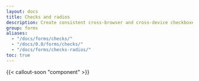 ```yaml
---
layout: docs
title: Checks and radios
description: Create consistent cross-browser and cross-device checkboxes and radios with our completely rewritten checks component.
group: forms
aliases:
  - "/docs/forms/checks/"
  - "/docs/0.0/forms/checks/"
  - "/docs/forms/checks-radios/"
toc: true
---
```


{{< callout-soon "component" >}}
